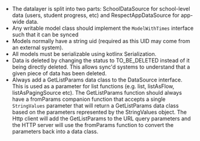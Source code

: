 * The datalayer is split into two parts: SchoolDataSource for school-level data (users, student 
  progress, etc) and RespectAppDataSource for app-wide data.
* Any writable model class should implement the ```ModelWithTimes``` interface such that it can be
  synced
* Models normally have a string uid (required as this UID may come from an external system). 
* All models must be serializable using kotlinx Serialization.
* Data is deleted by changing the status to TO_BE_DELETED instead of it being directly deleted. This
  allows sync'd systems to understand that a given piece of data has been deleted.
* Always add a GetListParams data class to the DataSource interface. This is used as a parameter for
  list functions (e.g. list, listAsFlow, listAsPagingSource etc). The GetListParams function should
  always have a fromParams companion function that accepts a single ```StringValues``` parameter that will 
  return a GetListParams data class based on the parameters represented by the StringValues object.
  The Http client will add the GetListParams to the URL query parameters and the HTTP server will 
  use the fromParams function to convert the parameters back into a data class.
